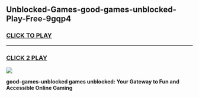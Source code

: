 
## Unblocked-Games-good-games-unblocked-Play-Free-9gqp4
<h3>
<a href="https://premium76.site?title=good-games-unblocked&ref=23A">CLICK TO PLAY</a></h3>
<hr>

<h3>
<a href="https://premium76.site?title=good-games-unblocked&ref=23A">CLICK 2 PLAY</a>
  
</h3>

<a href="https://premium76.site?title=good-games-unblocked&ref=23A"><img src="https://clearcache.store/games.png"></a>


**good-games-unblocked games unblocked: Your Gateway to Fun and Accessible Online Gaming**
